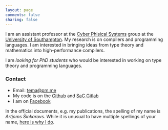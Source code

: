```yaml
---
layout: page
comments: false
sharing: false
---
```



I am an assistant professor at the
[Cyber Phisical Systems](https://www.southampton.ac.uk/research/groups/cyber-physical-systems)
group at the [University of Southampton](https://www.southampton.ac.uk/).
My research is on compilers and programming languages.  I
am interested in bringing ideas from type theory and mathematics into
high-performance compilers.

I am _looking for PhD students_ who would be interested in working on type theory
and programming languages.

### Contact


* Email: <a href="mailto:tema@pm.me">tema@pm.me</a>
* My code is on the [Github](https://github.com/ashinkarov/) and [SaC Gitlab](https://gitlab.sac-home.org/public)
* I am on [Facebook](https://www.facebook.com/ashinkarov)

In the official documents, e.g. my publications, the spelling of my name is *Artjoms Šinkarovs*.
While it is unusual to have multiple spellings of your name, [here is why I do](/name.html).


<!--I am a Research Associate in the 
[School of Mathematical and Computer Sciences](http://www.macs.hw.ac.uk/)
at [Heriot-Watt University](https://www.hw.ac.uk/).  Also, I am a visiting researcher
in the [Functional Programming Lab](https://www.nottingham.ac.uk/research/groups/fp-lab/)
at the [University of Nottingham](https://www.nottingham.ac.uk/) where I
spend most of my working hours these days. -->



<!--
My research focuses on high performance compilers for heterogeneous architectures.
Specifically, I am interested in SIMD style vectorisation of high-level 
languages.

## Some heading 2

During my research I was actively involved in [SaC](http://www.sac-home.org)
and [GNU GCC](http://gcc.gnu.org) development; I am still an active contributor
in both projects.  I have a strong interest in high performance compilers, 
runtime systems, type systems, etc.

Details of my work gets available in the publication section as soon as it gets
available.  If you have similar interests or have some suggestions regarding any
project I am involved, please do contact me.

### Teaching
During the last three years I was participating in the various courses at the
University of Hertfordshire and in the Heriot-Watt University.  Here is a page
that summarises the courses that I did.

### Other interests
Besides my main research focus I do enjoy well designed and well written 
software.  I do participate in a number of open-source projects fixing various
bugs and implementing missing features.  I also have a number of programs under
my github account which I find useful.

Non-technical interests include: cycling/hiking, jazz music, reading.
-->
